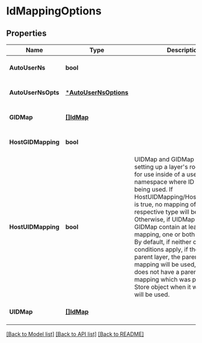 # IdMappingOptions

## Properties
Name | Type | Description | Notes
------------ | ------------- | ------------- | -------------
**AutoUserNs** | **bool** |  | [optional] [default to null]
**AutoUserNsOpts** | [***AutoUserNsOptions**](AutoUserNsOptions.md) |  | [optional] [default to null]
**GIDMap** | [**[]IdMap**](IDMap.md) |  | [optional] [default to null]
**HostGIDMapping** | **bool** |  | [optional] [default to null]
**HostUIDMapping** | **bool** | UIDMap and GIDMap are used for setting up a layer&#39;s root filesystem for use inside of a user namespace where ID mapping is being used. If HostUIDMapping/HostGIDMapping is true, no mapping of the respective type will be used.  Otherwise, if UIDMap and/or GIDMap contain at least one mapping, one or both will be used.  By default, if neither of those conditions apply, if the layer has a parent layer, the parent layer&#39;s mapping will be used, and if it does not have a parent layer, the mapping which was passed to the Store object when it was initialized will be used. | [optional] [default to null]
**UIDMap** | [**[]IdMap**](IDMap.md) |  | [optional] [default to null]

[[Back to Model list]](../README.md#documentation-for-models) [[Back to API list]](../README.md#documentation-for-api-endpoints) [[Back to README]](../README.md)


